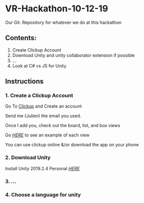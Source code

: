 # VR-Hackathon-10-12-19
 Our Git. Repository for whatever we do at this hackathon

## Contents:
1. Create Clickup Account
2. Download Unity and unity collaborator extension if possible
3. ...
4. Look at C# vs JS for Unity

## Instructions
### 1. Create a Clickup Account
Go To 
[Clickup](https://www.google.com "Google's Homepage")
 and Create an account
	
Send me (Julien) the email you used.

Once I add you, check out the board, list, and box views

Go 
[*HERE*](https://clickup.com/views)
to see an example of each view

You can use clickup online &/or download the app on your phone

### 2. Download Unity
Install Unity 2019.2.4 Personal
[*HERE*](https://store.unity.com/download)



### 3. ...


### 4. Choose a language for unity
